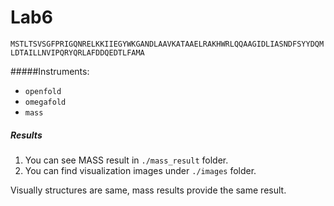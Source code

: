 # Lab6

`MSTLTSVSGFPRIGQNRELKKIIEGYWKGANDLAAVKATAAELRAKHWRLQQAAGIDLIASNDFSYYDQMLDTAILLNVIPQRYQRLAFDDQEDTLFAMA`

#####Instruments:
* `openfold`
* `omegafold`
* `mass`

##### Results
1. You can see MASS result in `./mass_result` folder.
2. You can find visualization images under `./images` folder. 

Visually structures are same, mass results provide the same result.

